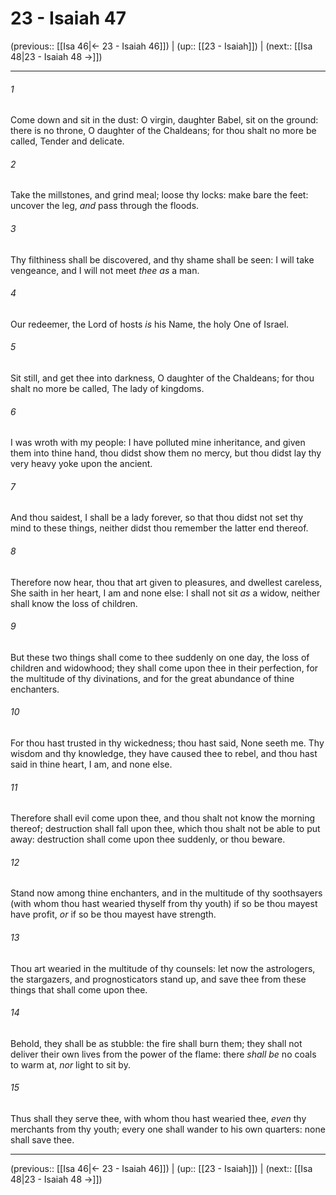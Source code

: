# 23 - Isaiah 47

(previous:: [[Isa 46|← 23 - Isaiah 46]]) | (up:: [[23 - Isaiah]]) | (next:: [[Isa 48|23 - Isaiah 48 →]])

***


###### 1 
Come down and sit in the dust: O virgin, daughter Babel, sit on the ground: there is no throne, O daughter of the Chaldeans; for thou shalt no more be called, Tender and delicate. 

###### 2 
Take the millstones, and grind meal; loose thy locks: make bare the feet: uncover the leg, _and_ pass through the floods. 

###### 3 
Thy filthiness shall be discovered, and thy shame shall be seen: I will take vengeance, and I will not meet _thee as_ a man. 

###### 4 
Our redeemer, the Lord of hosts _is_ his Name, the holy One of Israel. 

###### 5 
Sit still, and get thee into darkness, O daughter of the Chaldeans; for thou shalt no more be called, The lady of kingdoms. 

###### 6 
I was wroth with my people: I have polluted mine inheritance, and given them into thine hand, thou didst show them no mercy, but thou didst lay thy very heavy yoke upon the ancient. 

###### 7 
And thou saidest, I shall be a lady forever, so that thou didst not set thy mind to these things, neither didst thou remember the latter end thereof. 

###### 8 
Therefore now hear, thou that art given to pleasures, and dwellest careless, She saith in her heart, I am and none else: I shall not sit _as_ a widow, neither shall know the loss of children. 

###### 9 
But these two things shall come to thee suddenly on one day, the loss of children and widowhood; they shall come upon thee in their perfection, for the multitude of thy divinations, and for the great abundance of thine enchanters. 

###### 10 
For thou hast trusted in thy wickedness; thou hast said, None seeth me. Thy wisdom and thy knowledge, they have caused thee to rebel, and thou hast said in thine heart, I am, and none else. 

###### 11 
Therefore shall evil come upon thee, and thou shalt not know the morning thereof; destruction shall fall upon thee, which thou shalt not be able to put away: destruction shall come upon thee suddenly, or thou beware. 

###### 12 
Stand now among thine enchanters, and in the multitude of thy soothsayers (with whom thou hast wearied thyself from thy youth) if so be thou mayest have profit, _or_ if so be thou mayest have strength. 

###### 13 
Thou art wearied in the multitude of thy counsels: let now the astrologers, the stargazers, and prognosticators stand up, and save thee from these things that shall come upon thee. 

###### 14 
Behold, they shall be as stubble: the fire shall burn them; they shall not deliver their own lives from the power of the flame: there _shall be_ no coals to warm at, _nor_ light to sit by. 

###### 15 
Thus shall they serve thee, with whom thou hast wearied thee, _even_ thy merchants from thy youth; every one shall wander to his own quarters: none shall save thee.

***

(previous:: [[Isa 46|← 23 - Isaiah 46]]) | (up:: [[23 - Isaiah]]) | (next:: [[Isa 48|23 - Isaiah 48 →]])
